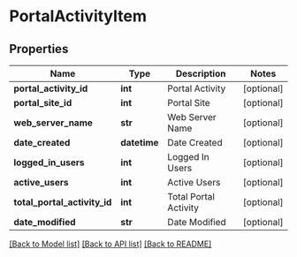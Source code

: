 # PortalActivityItem

## Properties
Name | Type | Description | Notes
------------ | ------------- | ------------- | -------------
**portal_activity_id** | **int** | Portal Activity | [optional] 
**portal_site_id** | **int** | Portal Site | [optional] 
**web_server_name** | **str** | Web Server Name | [optional] 
**date_created** | **datetime** | Date Created | [optional] 
**logged_in_users** | **int** | Logged In Users | [optional] 
**active_users** | **int** | Active Users | [optional] 
**total_portal_activity_id** | **int** | Total Portal Activity | [optional] 
**date_modified** | **str** | Date Modified | [optional] 

[[Back to Model list]](../README.md#documentation-for-models) [[Back to API list]](../README.md#documentation-for-api-endpoints) [[Back to README]](../README.md)


